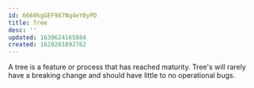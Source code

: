 ```yaml
---
id: 6660kgGEF9X7Nq4eY0yPD
title: Tree
desc: ''
updated: 1630624165884
created: 1628281892762
---
```


A tree is a feature or process that has reached maturity. Tree's will rarely have a breaking change and should have little to no operational bugs.

